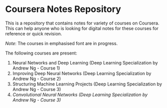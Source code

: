 # Coursera Notes Repository
This is a repository that contains notes for variety of courses on Coursera. This can help anyone who is looking for digital notes for these courses for reference or quick revision.

*Note*: The courses in emphasised font are in progress.

The following courses are present:
1. Neural Networks and Deep Learning (Deep Learning Specialization by Andrew Ng - Course 1)
2. Improving Deep Neural Networks (Deep Learning Specialization by Andrew Ng - Course 2)
3. Structuring Machine Learning Projects (Deep Learning Specialization by Andrew Ng - Course 3)
4. *Convolutional Neural Networks (Deep Learning Specialization by Andrew Ng - Course 3)*

